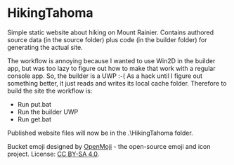 # HikingTahoma

Simple static website about hiking on Mount Rainier. Contains authored source 
data (in the source folder) plus code (in the builder folder) for generating 
the actual site.

The workflow is annoying because I wanted to use Win2D in the builder app, but 
was too lazy to figure out how to make that work with a regular console app. 
So, the builder is a UWP :-( As a hack until I figure out something better, it 
just reads and writes its local cache folder. Therefore to build the site the 
workflow is:

- Run put.bat
- Run the builder UWP
- Run get.bat

Published website files will now be in the .\HikingTahoma folder.

Bucket emoji designed by [OpenMoji](https://openmoji.org/) - the open-source emoji and 
icon project. License: [CC BY-SA 4.0](https://creativecommons.org/licenses/by-sa/4.0).
